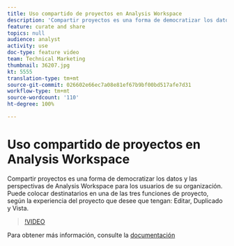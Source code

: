 ```yaml
---
title: Uso compartido de proyectos en Analysis Workspace
description: 'Compartir proyectos es una forma de democratizar los datos y las perspectivas de Analysis Workspace para los usuarios de su organización. Puede colocar destinatarios en una de las tres funciones de proyecto, según la experiencia del proyecto que desee que tengan: Editar, Duplicado y Vista.'
feature: curate and share
topics: null
audience: analyst
activity: use
doc-type: feature video
team: Technical Marketing
thumbnail: 36207.jpg
kt: 5555
translation-type: tm+mt
source-git-commit: 026602e66ec7a08e81ef67b9bf00bd517afe7d31
workflow-type: tm+mt
source-wordcount: '110'
ht-degree: 100%

---
```



# Uso compartido de proyectos en Analysis Workspace

Compartir proyectos es una forma de democratizar los datos y las perspectivas de Analysis Workspace para los usuarios de su organización. Puede colocar destinatarios en una de las tres funciones de proyecto, según la experiencia del proyecto que desee que tengan: Editar, Duplicado y Vista.

>[!VIDEO](https://video.tv.adobe.com/v/36207/?quality=12&learn=on)

Para obtener más información, consulte la [documentación](https://docs.adobe.com/content/help/es-ES/analytics/analyze/analysis-workspace/curate-share/share-projects.html)
